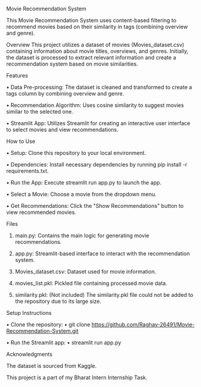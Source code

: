 Movie Recommendation System

This Movie Recommendation System uses content-based filtering to recommend movies based on their similarity in tags (combining overview and genre).

Overview
This project utilizes a dataset of movies (Movies_dataset.csv) containing information about movie titles, overviews, and genres. Initially, the dataset is processed to extract relevant information and create a recommendation system based on movie similarities.

Features

•	Data Pre-processing: The dataset is cleaned and transformed to create a tags column by combining overview and genre.

•	Recommendation Algorithm: Uses cosine similarity to suggest movies similar to the selected one.

•	Streamlit App: Utilizes Streamlit for creating an interactive user interface to select movies and view recommendations.

How to Use

•	Setup: Clone this repository to your local environment.

•	Dependencies: Install necessary dependencies by running pip install -r requirements.txt.

•	Run the App: Execute streamlit run app.py to launch the app.

•	Select a Movie: Choose a movie from the dropdown menu.

•	Get Recommendations: Click the "Show Recommendations" button to view recommended movies.

Files

1.	main.py: Contains the main logic for generating movie recommendations.

2.	app.py: Streamlit-based interface to interact with the recommendation system.

3.	Movies_dataset.csv: Dataset used for movie information.

4.	movies_list.pkl: Pickled file containing processed movie data.

5.	similarity.pkl: (Not included) The similarity.pkl file could not be added to the repository due to its large size.

Setup Instructions

•	Clone the repository:
•	git clone https://github.com/Raghav-26491/Movie-Recommendation-System.git

•	Run the Streamlit app:
•	streamlit run app.py

Acknowledgments

The dataset is sourced from Kaggle.

This project is a part of my Bharat Intern Internship Task.
